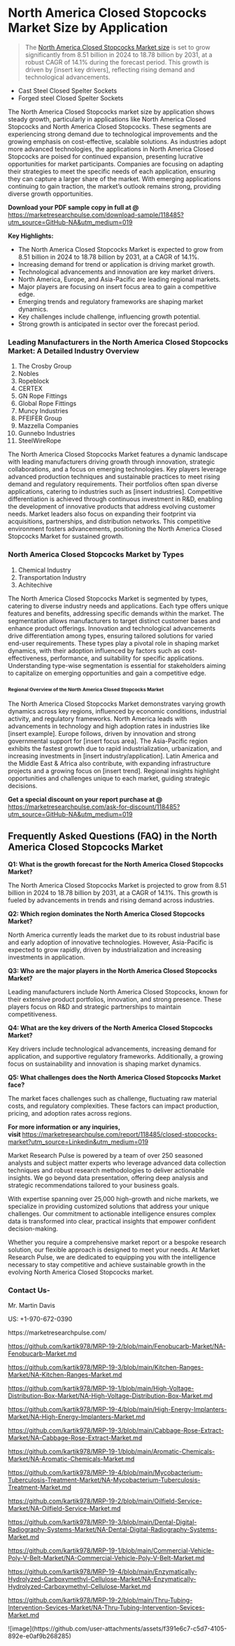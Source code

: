 <h1>North America Closed Stopcocks Market&nbsp;Size by Application</h1><blockquote><p>The <a href="https://marketresearchpulse.com/download-sample/118485?utm_source=GitHub-NA&amp;utm_medium=019">North America Closed Stopcocks Market size</a> is set to grow significantly from 8.51 billion in 2024 to 18.78 billion by 2031, at a robust CAGR of 14.1% during the forecast period. This growth is driven by [insert key drivers], reflecting rising demand and technological advancements.</p></blockquote><ul><li>Cast Steel Closed Spelter Sockets<li> Forged steel Closed Spelter Sockets</li></ul><p>The North America Closed Stopcocks market size by application shows steady growth, particularly in applications like North America Closed Stopcocks and North America Closed Stopcocks. These segments are experiencing strong demand due to technological improvements and the growing emphasis on cost-effective, scalable solutions. As industries adopt more advanced technologies, the applications in North America Closed Stopcocks are poised for continued expansion, presenting lucrative opportunities for market participants. Companies are focusing on adapting their strategies to meet the specific needs of each application, ensuring they can capture a larger share of the market. With emerging applications continuing to gain traction, the market’s outlook remains strong, providing diverse growth opportunities.</p><p><strong>Download your PDF sample copy in full at @ </strong><a href="https://marketresearchpulse.com/download-sample/118485?utm_source=GitHub-NA&amp;utm_medium=019">https://marketresearchpulse.com/download-sample/118485?utm_source=GitHub-NA&amp;utm_medium=019</a></p><p><strong>Key Highlights: </strong></p><ul><li>The North America Closed Stopcocks Market is expected to grow from 8.51 billion in 2024 to 18.78 billion by 2031, at a CAGR of 14.1%.</li><li>Increasing demand for trend or application is driving market growth.</li><li>Technological advancements and innovation are key market drivers.</li><li>North America, Europe, and Asia-Pacific are leading regional markets.</li><li>Major players are focusing on insert focus area to gain a competitive edge.</li><li>Emerging trends and regulatory frameworks are shaping market dynamics.</li><li>Key challenges include challenge, influencing growth potential.</li><li>Strong growth is anticipated in sector over the forecast period.</li></ul><h3>Leading Manufacturers in the North America Closed Stopcocks Market: A Detailed Industry Overview</h3><ol><li>The Crosby Group</li><li>Nobles</li><li>Ropeblock</li><li>CERTEX</li><li>GN Rope Fittings</li><li>Global Rope Fittings</li><li>Muncy Industries</li><li>PFEIFER Group</li><li>Mazzella Companies</li><li>Gunnebo Industries</li><li>SteelWireRope</li></ol><div class="flex max-w-full flex-col flex-grow"><div class="min-h-8 text-message flex w-full flex-col items-end gap-2 whitespace-normal break-words [.text-message+&amp;]:mt-5" dir="auto" data-message-author-role="assistant" data-message-id="fd8432e4-4910-450d-b182-61b7bfb0a01f" data-message-model-slug="gpt-4o"><div class="flex w-full flex-col gap-1 empty:hidden first:pt-[3px]"><div class="markdown prose w-full break-words dark:prose-invert light"><p>The North America Closed Stopcocks Market features a dynamic landscape with leading manufacturers driving growth through innovation, strategic collaborations, and a focus on emerging technologies. Key players leverage advanced production techniques and sustainable practices to meet rising demand and regulatory requirements. Their portfolios often span diverse applications, catering to industries such as [insert industries]. Competitive differentiation is achieved through continuous investment in R&amp;D, enabling the development of innovative products that address evolving customer needs. Market leaders also focus on expanding their footprint via acquisitions, partnerships, and distribution networks. This competitive environment fosters advancements, positioning the North America Closed Stopcocks Market for sustained growth.</p></div></div></div></div><h3>North America Closed Stopcocks Market by Types</h3><ol><li>Chemical Industry<li> Transportation Industry<li> Achitechive</li></ol><div class="flex max-w-full flex-col flex-grow"><div class="min-h-8 text-message flex w-full flex-col items-end gap-2 whitespace-normal break-words [.text-message+&amp;]:mt-5" dir="auto" data-message-author-role="assistant" data-message-id="084470be-0bb7-4664-bddf-5156b4f41249" data-message-model-slug="gpt-4o-mini"><div class="flex w-full flex-col gap-1 empty:hidden first:pt-[3px]"><div class="markdown prose w-full break-words dark:prose-invert light"><p>The North America Closed Stopcocks Market is segmented by types, catering to diverse industry needs and applications. Each type offers unique features and benefits, addressing specific demands within the market. The segmentation allows manufacturers to target distinct customer bases and enhance product offerings. Innovation and technological advancements drive differentiation among types, ensuring tailored solutions for varied end-user requirements. These types play a pivotal role in shaping market dynamics, with their adoption influenced by factors such as cost-effectiveness, performance, and suitability for specific applications. Understanding type-wise segmentation is essential for stakeholders aiming to capitalize on emerging opportunities and gain a competitive edge.</p></div></div></div></div><h3><span style="font-size: 11px;">Regional Overview of the North America Closed Stopcocks Market</span></h3><div class="flex max-w-full flex-col flex-grow"><div class="min-h-8 text-message flex w-full flex-col items-end gap-2 whitespace-normal break-words [.text-message+&amp;]:mt-5" dir="auto" data-message-author-role="assistant" data-message-id="e9038762-ce64-4e30-91c9-9bd413514231" data-message-model-slug="gpt-4o-mini"><div class="flex w-full flex-col gap-1 empty:hidden first:pt-[3px]"><div class="markdown prose w-full break-words dark:prose-invert light"><p>The North America Closed Stopcocks Market demonstrates varying growth dynamics across key regions, influenced by economic conditions, industrial activity, and regulatory frameworks. North America leads with advancements in technology and high adoption rates in industries like [insert example]. Europe follows, driven by innovation and strong governmental support for [insert focus area]. The Asia-Pacific region exhibits the fastest growth due to rapid industrialization, urbanization, and increasing investments in [insert industry/application]. Latin America and the Middle East &amp; Africa also contribute, with expanding infrastructure projects and a growing focus on [insert trend]. Regional insights highlight opportunities and challenges unique to each market, guiding strategic decisions.</p></div></div></div></div><p><strong>Get a special discount on your report purchase at @ </strong><a href="https://marketresearchpulse.com/ask-for-discount/118485?utm_source=GitHub-NA&amp;utm_medium=019">https://marketresearchpulse.com/ask-for-discount/118485?utm_source=GitHub-NA&amp;utm_medium=019</a></p><h2>Frequently Asked Questions (FAQ) in the North America Closed Stopcocks Market</h2><p><strong>Q1: What is the growth forecast for the North America Closed Stopcocks Market?</strong></p><p>The North America Closed Stopcocks Market is projected to grow from 8.51 billion in 2024 to 18.78 billion by 2031, at a CAGR of 14.1%. This growth is fueled by advancements in trends and rising demand across industries.</p><p><strong>Q2: Which region dominates the North America Closed Stopcocks Market?</strong></p><p>North America currently leads the market due to its robust industrial base and early adoption of innovative technologies. However, Asia-Pacific is expected to grow rapidly, driven by industrialization and increasing investments in application.</p><p><strong>Q3: Who are the major players in the North America Closed Stopcocks Market?</strong></p><p>Leading manufacturers include North America Closed Stopcocks, known for their extensive product portfolios, innovation, and strong presence. These players focus on R&amp;D and strategic partnerships to maintain competitiveness.</p><p><strong>Q4: What are the key drivers of the North America Closed Stopcocks Market?</strong></p><p>Key drivers include technological advancements, increasing demand for application, and supportive regulatory frameworks. Additionally, a growing focus on sustainability and innovation is shaping market dynamics.</p><p><strong>Q5: What challenges does the North America Closed Stopcocks Market face?</strong></p><p>The market faces challenges such as challenge, fluctuating raw material costs, and regulatory complexities. These factors can impact production, pricing, and adoption rates across regions.</p><p><strong>For more information or any inquiries, visit&nbsp;</strong><a href="https://marketresearchpulse.com/report/118485/closed-stopcocks-market?utm_source=Linkedin&utm_medium=019">https://marketresearchpulse.com/report/118485/closed-stopcocks-market?utm_source=Linkedin&utm_medium=019</a></p><p>Market Research Pulse is powered by a team of over 250 seasoned analysts and subject matter experts who leverage advanced data collection techniques and robust research methodologies to deliver actionable insights. We go beyond data presentation, offering deep analysis and strategic recommendations tailored to your business goals.</p><p>With expertise spanning over 25,000 high-growth and niche markets, we specialize in providing customized solutions that address your unique challenges. Our commitment to actionable intelligence ensures complex data is transformed into clear, practical insights that empower confident decision-making.</p><p>Whether you require a comprehensive market report or a bespoke research solution, our flexible approach is designed to meet your needs. At Market Research Pulse, we are dedicated to equipping you with the intelligence necessary to stay competitive and achieve sustainable growth in the evolving North America Closed Stopcocks market.</p><h3><strong>Contact Us-</strong></h3><p>Mr. Martin Davis</p><p>US: +1-970-672-0390</p><p>https://marketresearchpulse.com/</p><p><a href="https://github.com/kartik978/MRP-19-2/blob/main/Fenobucarb-Market/NA-Fenobucarb-Market.md">https://github.com/kartik978/MRP-19-2/blob/main/Fenobucarb-Market/NA-Fenobucarb-Market.md</a></p><p><a href="https://github.com/kartik978/MRP-19-3/blob/main/Kitchen-Ranges-Market/NA-Kitchen-Ranges-Market.md">https://github.com/kartik978/MRP-19-3/blob/main/Kitchen-Ranges-Market/NA-Kitchen-Ranges-Market.md</a></p><p><a href="https://github.com/kartik978/MRP-19-1/blob/main/High-Voltage-Distribution-Box-Market/NA-High-Voltage-Distribution-Box-Market.md">https://github.com/kartik978/MRP-19-1/blob/main/High-Voltage-Distribution-Box-Market/NA-High-Voltage-Distribution-Box-Market.md</a></p><p><a href="https://github.com/kartik978/MRP-19-4/blob/main/High-Energy-Implanters-Market/NA-High-Energy-Implanters-Market.md">https://github.com/kartik978/MRP-19-4/blob/main/High-Energy-Implanters-Market/NA-High-Energy-Implanters-Market.md</a></p><p><a href="https://github.com/kartik978/MRP-19-3/blob/main/Cabbage-Rose-Extract-Market/NA-Cabbage-Rose-Extract-Market.md">https://github.com/kartik978/MRP-19-3/blob/main/Cabbage-Rose-Extract-Market/NA-Cabbage-Rose-Extract-Market.md</a></p><p><a href="https://github.com/kartik978/MRP-19-1/blob/main/Aromatic-Chemicals-Market/NA-Aromatic-Chemicals-Market.md">https://github.com/kartik978/MRP-19-1/blob/main/Aromatic-Chemicals-Market/NA-Aromatic-Chemicals-Market.md</a></p><p><a href="https://github.com/kartik978/MRP-19-4/blob/main/Mycobacterium-Tuberculosis-Treatment-Market/NA-Mycobacterium-Tuberculosis-Treatment-Market.md">https://github.com/kartik978/MRP-19-4/blob/main/Mycobacterium-Tuberculosis-Treatment-Market/NA-Mycobacterium-Tuberculosis-Treatment-Market.md</a></p><p><a href="https://github.com/kartik978/MRP-19-2/blob/main/Oilfield-Service-Market/NA-Oilfield-Service-Market.md">https://github.com/kartik978/MRP-19-2/blob/main/Oilfield-Service-Market/NA-Oilfield-Service-Market.md</a></p><p><a href="https://github.com/kartik978/MRP-19-3/blob/main/Dental-Digital-Radiography-Systems-Market/NA-Dental-Digital-Radiography-Systems-Market.md">https://github.com/kartik978/MRP-19-3/blob/main/Dental-Digital-Radiography-Systems-Market/NA-Dental-Digital-Radiography-Systems-Market.md</a></p><p><a href="https://github.com/kartik978/MRP-19-1/blob/main/Commercial-Vehicle-Poly-V-Belt-Market/NA-Commercial-Vehicle-Poly-V-Belt-Market.md">https://github.com/kartik978/MRP-19-1/blob/main/Commercial-Vehicle-Poly-V-Belt-Market/NA-Commercial-Vehicle-Poly-V-Belt-Market.md</a></p><p><a href="https://github.com/kartik978/MRP-19-4/blob/main/Enzymatically-Hydrolyzed-Carboxymethyl-Cellulose-Market/NA-Enzymatically-Hydrolyzed-Carboxymethyl-Cellulose-Market.md">https://github.com/kartik978/MRP-19-4/blob/main/Enzymatically-Hydrolyzed-Carboxymethyl-Cellulose-Market/NA-Enzymatically-Hydrolyzed-Carboxymethyl-Cellulose-Market.md</a></p><p><a href="https://github.com/kartik978/MRP-19-2/blob/main/Thru-Tubing-Intervention-Sevices-Market/NA-Thru-Tubing-Intervention-Sevices-Market.md">https://github.com/kartik978/MRP-19-2/blob/main/Thru-Tubing-Intervention-Sevices-Market/NA-Thru-Tubing-Intervention-Sevices-Market.md</a></p>
![image](https://github.com/user-attachments/assets/f391e6c7-c5d7-4105-892e-e0af9b268285)
